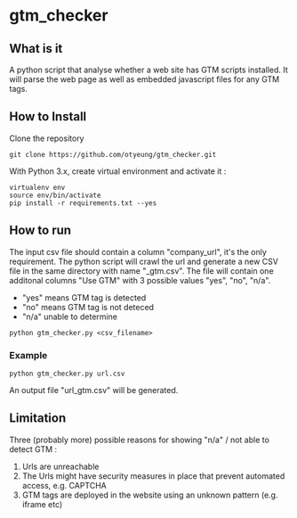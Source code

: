 # gtm_checker

## What is it

A python script that analyse whether a web site has GTM scripts installed. It will parse the web page as well as embedded javascript files for any GTM tags.

## How to Install

Clone the repository

```
git clone https://github.com/otyeung/gtm_checker.git
```

With Python 3.x, create virtual environment and activate it :

```
virtualenv env
source env/bin/activate
pip install -r requirements.txt --yes
```

## How to run

The input csv file should contain a column "company_url", it's the only requirement. The python script will crawl the url and generate a new CSV file in the same directory with name "<filename>\_gtm.csv". The file will contain one additonal columns "Use GTM" with 3 possible values "yes", "no", "n/a".

- "yes" means GTM tag is detected
- "no" means GTM tag is not deteced
- "n/a" unable to determine

```
python gtm_checker.py <csv_filename>
```

### Example

```
python gtm_checker.py url.csv
```

An output file "url_gtm.csv" will be generated.

## Limitation

Three (probably more) possible reasons for showing "n/a" / not able to detect GTM :

1. Urls are unreachable
2. The Urls might have security measures in place that prevent automated access, e.g. CAPTCHA
3. GTM tags are deployed in the website using an unknown pattern (e.g. iframe etc)
